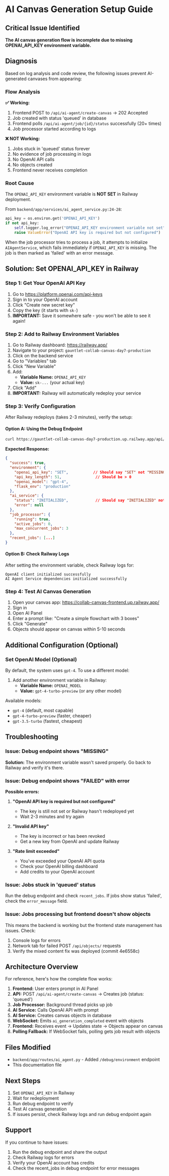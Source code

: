# AI Canvas Generation Setup Guide

## Critical Issue Identified

**The AI canvas generation flow is incomplete due to missing OPENAI_API_KEY environment variable.**

## Diagnosis

Based on log analysis and code review, the following issues prevent AI-generated canvases from appearing:

### Flow Analysis

**✅ Working:**
1. Frontend POST to `/api/ai-agent/create-canvas` → 202 Accepted
2. Job created with status 'queued' in database
3. Frontend polls `/api/ai-agent/job/{id}/status` successfully (20+ times)
4. Job processor started according to logs

**❌ NOT Working:**
1. Jobs stuck in 'queued' status forever
2. No evidence of job processing in logs
3. No OpenAI API calls
4. No objects created
5. Frontend never receives completion

### Root Cause

The `OPENAI_API_KEY` environment variable is **NOT SET** in Railway deployment.

From `backend/app/services/ai_agent_service.py:24-28`:
```python
api_key = os.environ.get('OPENAI_API_KEY')
if not api_key:
    self.logger.log_error("OPENAI_API_KEY environment variable not set")
    raise ValueError("OpenAI API key is required but not configured")
```

When the job processor tries to process a job, it attempts to initialize `AIAgentService`, which fails immediately if `OPENAI_API_KEY` is missing. The job is then marked as 'failed' with an error message.

## Solution: Set OPENAI_API_KEY in Railway

### Step 1: Get Your OpenAI API Key

1. Go to https://platform.openai.com/api-keys
2. Sign in to your OpenAI account
3. Click "Create new secret key"
4. Copy the key (it starts with `sk-`)
5. **IMPORTANT:** Save it somewhere safe - you won't be able to see it again!

### Step 2: Add to Railway Environment Variables

1. Go to Railway dashboard: https://railway.app/
2. Navigate to your project: `gauntlet-collab-canvas-day7-production`
3. Click on the backend service
4. Go to "Variables" tab
5. Click "New Variable"
6. Add:
   - **Variable Name:** `OPENAI_API_KEY`
   - **Value:** `sk-...` (your actual key)
7. Click "Add"
8. **IMPORTANT:** Railway will automatically redeploy your service

### Step 3: Verify Configuration

After Railway redeploys (takes 2-3 minutes), verify the setup:

#### Option A: Using the Debug Endpoint

```bash
curl https://gauntlet-collab-canvas-day7-production.up.railway.app/api/ai-agent/debug/environment
```

**Expected Response:**
```json
{
  "success": true,
  "environment": {
    "openai_api_key": "SET",           // Should say "SET" not "MISSING"
    "api_key_length": 51,               // Should be > 0
    "openai_model": "gpt-4",
    "flask_env": "production"
  },
  "ai_service": {
    "status": "INITIALIZED",            // Should say "INITIALIZED" not "FAILED"
    "error": null
  },
  "job_processor": {
    "running": true,
    "active_jobs": 0,
    "max_concurrent_jobs": 3
  },
  "recent_jobs": [...]
}
```

#### Option B: Check Railway Logs

After setting the environment variable, check Railway logs for:
```
OpenAI client initialized successfully
AI Agent Service dependencies initialized successfully
```

### Step 4: Test AI Canvas Generation

1. Open your canvas app: https://collab-canvas-frontend.up.railway.app/
2. Sign in
3. Open AI Panel
4. Enter a prompt like: "Create a simple flowchart with 3 boxes"
5. Click "Generate"
6. Objects should appear on canvas within 5-10 seconds

## Additional Configuration (Optional)

### Set OpenAI Model (Optional)

By default, the system uses `gpt-4`. To use a different model:

1. Add another environment variable in Railway:
   - **Variable Name:** `OPENAI_MODEL`
   - **Value:** `gpt-4-turbo-preview` (or any other model)

Available models:
- `gpt-4` (default, most capable)
- `gpt-4-turbo-preview` (faster, cheaper)
- `gpt-3.5-turbo` (fastest, cheapest)

## Troubleshooting

### Issue: Debug endpoint shows "MISSING"

**Solution:** The environment variable wasn't saved properly. Go back to Railway and verify it's there.

### Issue: Debug endpoint shows "FAILED" with error

**Possible errors:**

1. **"OpenAI API key is required but not configured"**
   - The key is still not set or Railway hasn't redeployed yet
   - Wait 2-3 minutes and try again

2. **"Invalid API key"**
   - The key is incorrect or has been revoked
   - Get a new key from OpenAI and update Railway

3. **"Rate limit exceeded"**
   - You've exceeded your OpenAI API quota
   - Check your OpenAI billing dashboard
   - Add credits to your OpenAI account

### Issue: Jobs stuck in 'queued' status

Run the debug endpoint and check `recent_jobs`. If jobs show status 'failed', check the `error_message` field.

### Issue: Jobs processing but frontend doesn't show objects

This means the backend is working but the frontend state management has issues. Check:
1. Console logs for errors
2. Network tab for failed POST `/api/objects/` requests
3. Verify the mixed content fix was deployed (commit 4e6558c)

## Architecture Overview

For reference, here's how the complete flow works:

1. **Frontend:** User enters prompt in AI Panel
2. **API:** POST `/api/ai-agent/create-canvas` → Creates job (status: 'queued')
3. **Job Processor:** Background thread picks up job
4. **AI Service:** Calls OpenAI API with prompt
5. **AI Service:** Creates canvas objects in database
6. **WebSocket:** Emits `ai_generation_completed` event with objects
7. **Frontend:** Receives event → Updates state → Objects appear on canvas
8. **Polling Fallback:** If WebSocket fails, polling gets job result with objects

## Files Modified

- `backend/app/routes/ai_agent.py` - Added `/debug/environment` endpoint
- This documentation file

## Next Steps

1. Set `OPENAI_API_KEY` in Railway
2. Wait for redeployment
3. Run debug endpoint to verify
4. Test AI canvas generation
5. If issues persist, check Railway logs and run debug endpoint again

## Support

If you continue to have issues:
1. Run the debug endpoint and share the output
2. Check Railway logs for errors
3. Verify your OpenAI account has credits
4. Check the recent_jobs in debug endpoint for error messages
